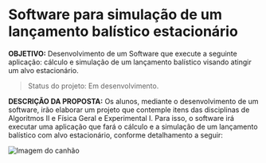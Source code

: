 # Software para simulação de um lançamento balístico estacionário

**OBJETIVO:** Desenvolvimento de um Software que execute a seguinte aplicação: cálculo e
simulação de um lançamento balístico visando atingir um alvo estacionário.

> Status do projeto: Em desenvolvimento.

**DESCRIÇÃO DA PROPOSTA:** Os alunos, mediante o desenvolvimento de um software, irão
elaborar um projeto que contemple itens das disciplinas de Algoritmos II e Física Geral e
Experimental I. Para isso, o software irá executar uma aplicação que fará o cálculo e a
simulação de um lançamento balístico com alvo estacionário, conforme detalhamento a
seguir:


![Imagem do canhão](PBL-lancamentoBalistico/imagemCanhao.png)